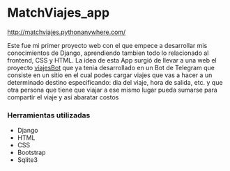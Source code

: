 # MatchViajes_app

http://matchviajes.pythonanywhere.com/

Este fue mi primer proyecto web con el que empece a desarrollar mis conocimientos de Django, aprendiendo tambien todo lo relacionado al frontend, CSS y HTML. La idea de esta App surgió de llevar a una web el proyecto [viajesBot](https://github.com/flopezballent/viajesBot) que ya tenia desarrollado en un Bot de Telegram que consiste en un sitio en el cual podes cargar viajes que vas a hacer a un determinado destino especificando: dia del viaje, hora de salida, etc. y que otra persona que tiene que viajar a ese mismo lugar pueda sumarse para compartir el viaje y así abaratar costos

### Herramientas utilizadas

- Django
- HTML
- CSS
- Bootstrap
- Sqlite3


